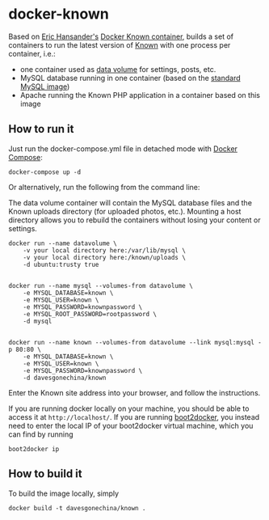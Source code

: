 docker-known
============

Based on [Eric Hansander's](https://github.com/ehdr) [Docker Known container](https://registry.hub.docker.com/u/ehdr/known/), builds a set of containers to run the latest version of [Known](https://withknown.com/) with one process per container, i.e.:

- one container used as [data volume](http://docs.docker.com/userguide/dockervolumes/) for settings, posts, etc.
- MySQL database running in one container (based on the [standard MySQL image](https://github.com/docker-library/mysql))
- Apache running the Known PHP application in a container based on this image

How to run it
-------------
Just run the docker-compose.yml file in detached mode with [Docker Compose](https://docs.docker.com/compose/):

    docker-compose up -d

Or alternatively, run the following from the command line:

The data volume container will contain the MySQL database files and the Known
uploads directory (for uploaded photos, etc.). Mounting a host directory allows you to rebuild the containers without losing your content or settings.

    docker run --name datavolume \
        -v your local directory here:/var/lib/mysql \
        -v your local directory here:/known/uploads \
        -d ubuntu:trusty true


    docker run --name mysql --volumes-from datavolume \
        -e MYSQL_DATABASE=known \
        -e MYSQL_USER=known \
        -e MYSQL_PASSWORD=knownpassword \
        -e MYSQL_ROOT_PASSWORD=rootpassword \
        -d mysql


    docker run --name known --volumes-from datavolume --link mysql:mysql -p 80:80 \
        -e MYSQL_DATABASE=known \
        -e MYSQL_USER=known \
        -e MYSQL_PASSWORD=knownpassword \
        -d davesgonechina/known

Enter the Known site address into your browser, and follow the instructions.

If you are running docker locally on your machine, you should be able to
access it at `http://localhost/`.  If you are running [boot2docker](http://boot2docker.io/), you
instead need to enter the local IP of your boot2docker virtual machine, which
you can find by running

    boot2docker ip

How to build it
---------------
To build the image locally, simply

    docker build -t davesgonechina/known .
